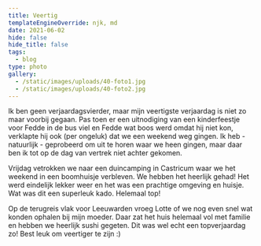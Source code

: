 ```yaml
---
title: Veertig
templateEngineOverride: njk, md
date: 2021-06-02
hide: false
hide_title: false
tags:
  - blog
type: photo
gallery:
  - /static/images/uploads/40-foto1.jpg
  - /static/images/uploads/40-foto2.jpg
---
```

Ik ben geen verjaardagsvierder, maar mijn veertigste verjaardag is niet zo maar voorbij gegaan. Pas toen er een uitnodiging van een kinderfeestje voor Fedde in de bus viel en Fedde wat boos werd omdat hij niet kon, verklapte hij ook (per ongeluk) dat we een weekend weg gingen. Ik heb - natuurlijk - geprobeerd om uit te horen waar we heen gingen, maar daar ben ik tot op de dag van vertrek niet achter gekomen.

Vrijdag vetrokken we naar een duincamping in Castricum waar we het weekend in een boomhuisje verbleven. We hebben het heerlijk gehad! Het werd eindelijk lekker weer en het was een prachtige omgeving en huisje. Wat was dit een superleuk kado. Helemaal top!

Op de terugreis vlak voor Leeuwarden vroeg Lotte of we nog even snel wat konden ophalen bij mijn moeder. Daar zat het huis helemaal vol met familie en hebben we heerlijk sushi gegeten. Dit was wel echt een topverjaardag zo! Best leuk om veertiger te zijn :)